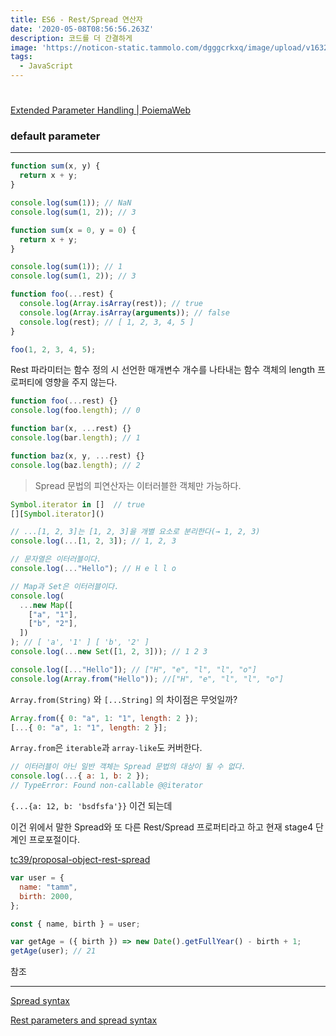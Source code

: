 ```yaml
---
title: ES6 - Rest/Spread 연산자
date: '2020-05-08T08:56:56.263Z'
description: 코드를 더 간결하게
image: 'https://noticon-static.tammolo.com/dgggcrkxq/image/upload/v1632298243/tlog/cover/_____JS_1_jbq8ea.png'
tags:
  - JavaScript
---
```


#

[Extended Parameter Handling | PoiemaWeb](https://poiemaweb.com/es6-extended-parameter-handling)

### default parameter

---

```jsx
function sum(x, y) {
  return x + y;
}

console.log(sum(1)); // NaN
console.log(sum(1, 2)); // 3

function sum(x = 0, y = 0) {
  return x + y;
}

console.log(sum(1)); // 1
console.log(sum(1, 2)); // 3
```

```jsx
function foo(...rest) {
  console.log(Array.isArray(rest)); // true
  console.log(Array.isArray(arguments)); // false
  console.log(rest); // [ 1, 2, 3, 4, 5 ]
}

foo(1, 2, 3, 4, 5);
```

Rest 파라미터는 함수 정의 시 선언한 매개변수 개수를 나타내는 함수 객체의 length 프로퍼티에 영향을 주지 않는다.

```jsx
function foo(...rest) {}
console.log(foo.length); // 0

function bar(x, ...rest) {}
console.log(bar.length); // 1

function baz(x, y, ...rest) {}
console.log(baz.length); // 2
```

> Spread 문법의 피연산자는 이터러블한 객체만 가능하다.

```jsx
Symbol.iterator in []  // true
[][Symbol.iterator]()
```

```jsx
// ...[1, 2, 3]는 [1, 2, 3]을 개별 요소로 분리한다(→ 1, 2, 3)
console.log(...[1, 2, 3]); // 1, 2, 3

// 문자열은 이터러블이다.
console.log(..."Hello"); // H e l l o

// Map과 Set은 이터러블이다.
console.log(
  ...new Map([
    ["a", "1"],
    ["b", "2"],
  ])
); // [ 'a', '1' ] [ 'b', '2' ]
console.log(...new Set([1, 2, 3])); // 1 2 3
```

```jsx
console.log([..."Hello"]); // ["H", "e", "l", "l", "o"]
console.log(Array.from("Hello")); //["H", "e", "l", "l", "o"]
```

`Array.from(String)` 와 `[...String]` 의 차이점은 무엇일까?

```jsx
Array.from({ 0: "a", 1: "1", length: 2 });
[...{ 0: "a", 1: "1", length: 2 }];
```

`Array.from`은 `iterable`과 `array-like`도 커버한다.

```jsx
// 이터러블이 아닌 일반 객체는 Spread 문법의 대상이 될 수 없다.
console.log(...{ a: 1, b: 2 });
// TypeError: Found non-callable @@iterator
```

`{...{a: 12, b: 'bsdfsfa'}}` 이건 되는데

이건 위에서 말한 Spread와 또 다른 Rest/Spread 프로퍼티라고 하고 현재 stage4 단계인 프로포절이다.

[tc39/proposal-object-rest-spread](https://github.com/tc39/proposal-object-rest-spread)

```jsx
var user = {
  name: "tamm",
  birth: 2000,
};

const { name, birth } = user;

var getAge = ({ birth }) => new Date().getFullYear() - birth + 1;
getAge(user); // 21
```

참조

---

[Spread syntax](https://developer.mozilla.org/en-US/docs/Web/JavaScript/Reference/Operators/Spread_syntax)

[Rest parameters and spread syntax](https://javascript.info/rest-parameters-spread)
